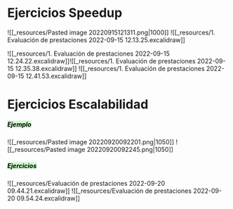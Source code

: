 # Ejercicios Speedup
![[_resources/Pasted image 20220915121311.png|1000]]
![[_resources/1. Evaluación de prestaciones 2022-09-15 12.13.25.excalidraw]]


![[_resources/1. Evaluación de prestaciones 2022-09-15 12.24.22.excalidraw]]![[_resources/1. Evaluación de prestaciones 2022-09-15 12.35.38.excalidraw]]
![[_resources/1. Evaluación de prestaciones 2022-09-15 12.41.53.excalidraw]]

# Ejercicios Escalabilidad
##### <mark style="background: #BBFABBA6;">Ejemplo</mark>
![[_resources/Pasted image 20220920092201.png|1050]]
![[_resources/Pasted image 20220920092245.png|1050]]



##### <mark style="background: #BBFABBA6;">Ejercicios</mark>
![[_resources/Evaluación de prestaciones 2022-09-20 09.44.21.excalidraw]]
![[_resources/Evaluación de prestaciones 2022-09-20 09.54.24.excalidraw]]
